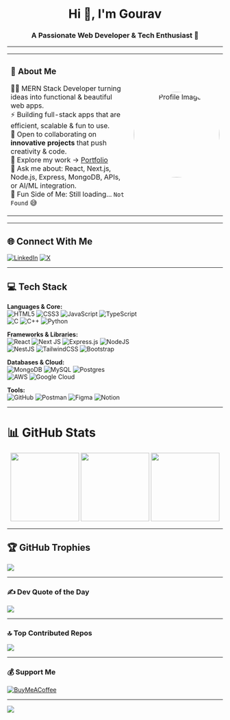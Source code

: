 <!-- Header -->
<div align="center">
  <h1>Hi 👋, I'm Gourav</h1>
  <h3>A Passionate Web Developer & Tech Enthusiast 🚀</h3>
</div>

---

<!-- About + Image Section -->
<table>
<tr>
<td width="65%">

### 💫 About Me  
👨‍💻 MERN Stack Developer turning ideas into functional & beautiful web apps.  
⚡ Building full-stack apps that are efficient, scalable & fun to use.  
🤝 Open to collaborating on **innovative projects** that push creativity & code.  
📂 Explore my work → [Portfolio](https://gourav-godla.vercel.app/)  
💬 Ask me about: React, Next.js, Node.js, Express, MongoDB, APIs, or AI/ML integration.  
🎯 Fun Side of Me: Still loading... `Not Found` 😅  

</td>
<td width="35%" align="center">

<img src="https://avatars.githubusercontent.com/u/00000000?v=4" alt="Profile Image" width="200" height="200" style="border-radius:50%;" />

</td>
</tr>
</table>

---

## 🌐 Connect With Me  
[![LinkedIn](https://img.shields.io/badge/LinkedIn-%230077B5.svg?style=for-the-badge&logo=linkedin&logoColor=white)](https://linkedin.com/in/gouravgodla)  [![X](https://img.shields.io/badge/Twitter-%23000000.svg?style=for-the-badge&logo=x&logoColor=white)](https://x.com/gouravgodla)  

---

## 💻 Tech Stack  

**Languages & Core:**  
![HTML5](https://img.shields.io/badge/html5-%23E34F26.svg?style=for-the-badge&logo=html5&logoColor=white) 
![CSS3](https://img.shields.io/badge/css3-%231572B6.svg?style=for-the-badge&logo=css3&logoColor=white) 
![JavaScript](https://img.shields.io/badge/javascript-%23323330.svg?style=for-the-badge&logo=javascript&logoColor=%23F7DF1E) 
![TypeScript](https://img.shields.io/badge/typescript-%23007ACC.svg?style=for-the-badge&logo=typescript&logoColor=white)  
![C](https://img.shields.io/badge/c-%2300599C.svg?style=for-the-badge&logo=c&logoColor=white) 
![C++](https://img.shields.io/badge/c++-%2300599C.svg?style=for-the-badge&logo=c%2B%2B&logoColor=white) 
![Python](https://img.shields.io/badge/python-3670A0?style=for-the-badge&logo=python&logoColor=ffdd54)  

**Frameworks & Libraries:**  
![React](https://img.shields.io/badge/react-%2320232a.svg?style=for-the-badge&logo=react&logoColor=%2361DAFB) 
![Next JS](https://img.shields.io/badge/Next-black?style=for-the-badge&logo=next.js&logoColor=white) 
![Express.js](https://img.shields.io/badge/express.js-%23404d59.svg?style=for-the-badge&logo=express&logoColor=white) 
![NodeJS](https://img.shields.io/badge/node.js-6DA55F?style=for-the-badge&logo=node.js&logoColor=white)  
![NestJS](https://img.shields.io/badge/nestjs-%23E0234E.svg?style=for-the-badge&logo=nestjs&logoColor=white) 
![TailwindCSS](https://img.shields.io/badge/tailwindcss-%2338B2AC.svg?style=for-the-badge&logo=tailwind-css&logoColor=white) 
![Bootstrap](https://img.shields.io/badge/bootstrap-%238511FA.svg?style=for-the-badge&logo=bootstrap&logoColor=white)  

**Databases & Cloud:**  
![MongoDB](https://img.shields.io/badge/MongoDB-%234ea94b.svg?style=for-the-badge&logo=mongodb&logoColor=white) 
![MySQL](https://img.shields.io/badge/mysql-4479A1.svg?style=for-the-badge&logo=mysql&logoColor=white) 
![Postgres](https://img.shields.io/badge/postgres-%23316192.svg?style=for-the-badge&logo=postgresql&logoColor=white)  
![AWS](https://img.shields.io/badge/AWS-%23FF9900.svg?style=for-the-badge&logo=amazon-aws&logoColor=white) 
![Google Cloud](https://img.shields.io/badge/GoogleCloud-%234285F4.svg?style=for-the-badge&logo=google-cloud&logoColor=white)  

**Tools:**  
![GitHub](https://img.shields.io/badge/github-%23121011.svg?style=for-the-badge&logo=github&logoColor=white) 
![Postman](https://img.shields.io/badge/Postman-FF6C37?style=for-the-badge&logo=postman&logoColor=white) 
![Figma](https://img.shields.io/badge/figma-%23F24E1E.svg?style=for-the-badge&logo=figma&logoColor=white) 
![Notion](https://img.shields.io/badge/Notion-%23000000.svg?style=for-the-badge&logo=notion&logoColor=white)  

---

# 📊 GitHub Stats  

<p align="center">
  <img src="https://github-readme-stats.vercel.app/api?username=gouravgodla&theme=radical&hide_border=false&include_all_commits=true&count_private=false" height="160px"/>
  <img src="https://nirzak-streak-stats.vercel.app/?user=gouravgodla&theme=radical&hide_border=false" height="160px"/>
  <img src="https://github-readme-stats.vercel.app/api/top-langs/?username=gouravgodla&theme=radical&hide_border=false&layout=compact" height="160px"/>
</p>

---

## 🏆 GitHub Trophies  
![](https://github-profile-trophy.vercel.app/?username=gouravgodla&theme=radical&no-frame=false&no-bg=true&margin-w=4)  

---

### ✍️ Dev Quote of the Day  
![](https://quotes-github-readme.vercel.app/api?type=horizontal&theme=radical)  

---

### 🔝 Top Contributed Repos  
![](https://github-contributor-stats.vercel.app/api?username=gouravgodla&limit=5&theme=dark&combine_all_yearly_contributions=true)  

---

### 💰 Support Me  
[![BuyMeACoffee](https://img.shields.io/badge/Buy%20Me%20a%20Coffee-ffdd00?style=for-the-badge&logo=buy-me-a-coffee&logoColor=black)](https://buymeacoffee.com/gouravgodla)  

---

[![](https://visitcount.itsvg.in/api?id=gouravgodla&icon=0&color=0)](https://visitcount.itsvg.in)  
